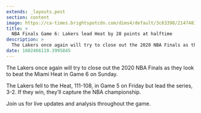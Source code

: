 ```yaml
--- 
extends: _layouts.post 
section: content 
image: https://ca-times.brightspotcdn.com/dims4/default/3c63398/2147483647/strip/true/crop/2792x1466+0+0/resize/1200x630!/quality/90/?url=https%3A%2F%2Fcalifornia-times-brightspot.s3.amazonaws.com%2F21%2F5f%2F2c84f5ff41ef81bfdf506a251db7%2Fla-photos-1staff-622053-sp-1011-lakers-heat-finals1-wjs.jpg 
title: > 
  NBA Finals Game 6: Lakers lead Heat by 28 points at halftime 
description: > 
  The Lakers once again will try to close out the 2020 NBA Finals as they look to beat the Miami Heat in Game 6 on Sunday.The Lakers fell to the Heat, 111-108, in Game 5 on Friday but lead the series, 3-2.If they win, they’ll capture the NBA championship.Join us for live updates and analysis throughout the game. 
date: 1602466110.3995845 
--- 
```

The Lakers once again will try to close out the 2020 NBA Finals as they look to beat the Miami Heat in Game 6 on Sunday.

The Lakers fell to the Heat, 111-108, in Game 5 on Friday but lead the series, 3-2. If they win, they’ll capture the NBA championship.

Join us for live updates and analysis throughout the game.